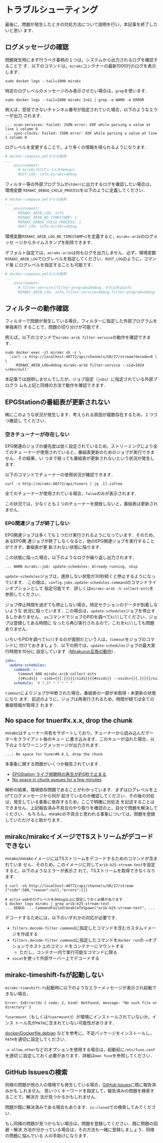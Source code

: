 # トラブルシューティング

最後に，問題が発生したときの対処方法について説明を行い，本記事を終了したいと思い
ます．

## ログメッセージの確認

問題発生時にまず行うべき事柄の１つは，システムから出力されるログを確認することで
す．以下のコマンドは，`mirakc`コンテナーの最新1000行のログを表示します．

```shell
sudo docker logs --tail=1000 mirakc
```

特定のログレベルのメッセージのみ表示させたい場合は，`grep`を使います．

```shell
sudo docker logs --tail=1000 mirakc 2>&1 | grep -e WARN -e ERROR
```

例えば，受信できないチャンネル番号が指定されていた場合，以下のようなエラーが出力
されます．

```console
... scan-services: Failed: JSON error: EOF while parsing a value at line 1 column 0
... sync-clocks: Failed: JSON error: EOF while parsing a value at line 1 column 0
```

ログレベルを変更することで，より多くの情報を得られるようになります．

```yaml
# docker-compose.ymlからの抜粋
...
    environment:
      # mirakcのログレベルをdebugに
      RUST_LOG: info,mirakc=debug
```

フィルター等の外部プログラムが`stderr`に出力するログを確認したい場合は，環境変数
`MIRAKC_DEBUG_CHILD_PROCESS`を以下のように定義してください．


```yaml
# docker-compose.ymlからの抜粋
...
    environment:
      MIRAKC_ARIB_LOG: info
      MIRAKC_ARIB_NO_TIMESTAMP: 1
      MIRAKC_DEBUG_CHILD_PROCESS: 1
      RUST_LOG: info,mirakc=debug
```

環境変数`MIRAKC_ARIB_LOG_NO_TIMESTAMP=1`を定義すると，`mirakc-arib`のログメッセ
ージからタイムスタンプを削除できます．

デフォルト設定では，`mirakc-arib`は何もログを出力しません．必ず，環境変数
`MIRAKC_ARIB_LOG`でログレベルを指定してください．`RUST_LOG`のように，コマンド毎
にログレベルを指定することも可能です．

```yaml
# docker-compose.ymlからの抜粋
...
    environment:
      # filter-serviceとfilter-programはdebug，それ以外はinfo
      MIRAKC_ARIB_LOG: info,filter-service=debug,filter-program=debug
```

## フィルターの動作確認

フィルターで問題が発生している場合，フィルターに指定した外部プログラムを単独実行
することで，問題の切り分けが可能です．

例えば，以下のコマンドで`mirakc-arib filter-service`の動作を確認できます．

```shell
sudo docker exec -it mirakc sh -c \
  'curl -s http://localhost:40772/api/channels/GR/27/stream?decode=0 | \
     MIRAKC_ARIB_LOG=debug mirakc-arib filter-service --sid=1024 >/dev/null'
```

本記事では説明しませんでしたが，ジョブ設定（`jobs`）に指定されている外部プログラ
ムも上記と同様の方法で動作を確認できます．

## EPGStationの番組表が更新されない

稀にこのような状況が発生します．考えられる原因が複数存在するため，１つづつ確認し
てください．

### 空きチューナーが存在しない

EPG関連のジョブの優先度は低く設定されているため，ストリーミングにより全てのチュ
ーナーが使用されていると，番組表更新のためのジョブが実行できません．その結果，い
つまで経っても番組表が更新されないという状況が発生します．

以下のコマンドでチューナーの使用状況が確認できます．

```shell
curl -s http://mirakc:40772/api/tuners | jq .[].isFree
```

全てのチューナーが使用されている場合，`false`のみが表示されます．

この状況では，少なくとも１つのチューナーを開放しないと，番組表は更新されません．

### EPG関連ジョブが終了しない

EPG関連ジョブは多くても１つだけ実行されるようになっています．そのため，あるEPG関
連ジョブが終了しなくなると，他のEPG関連ジョブを実行することができず，番組表が更
新されない状態に陥ります．

この状態に陥った場合，以下のようなログが繰り返し出力されます．

```
... WARN mirakc::job: update-schedules: Already running, skip
```

`update-schedules`ジョブは，進捗しない状態が30秒続くと停止するようになっています．
この値は，`config.jobs.update-schedules.command`のコマンドラインオプションとして
指定可能です．詳しくは`mirakc-arib -h collect-eits`を参照してください．

ジョブ停止時間を過ぎても停止しない場合，特定セクションのデータが到着しないような
状況に陥っています．この場合は，`update-schedules`ジョブを停止するしかありません．
`ps`コマンドでジョブのPIDを調べて`kill`してください．ジョブは登録してある時間に
なったら再び実行されるので，これを`kill`しても問題ありません．

いちいちPIDを調べて`kill`するのが面倒だという人は，`timeout`をジョブのコマンドに
付けておきましょう．以下の例では，`update-schedules`ジョブの最大実行時間を10分に
設定しています（[Mirakurun互換の動作](https://github.com/Chinachu/Mirakurun/blob/master/doc/Configuration.md)）．

```yaml
jobs:
  update-schedules:
    command: >-
      timeout 600 mirakc-arib collect-eits
      {{#sids}} --sids={{{.}}}{{/sids}}{{#xsids}} --xsids={{{.}}}{{/xsids}}
    schedule: '0 7,37 * * * * *'
```

`timeout`によりジョブが中断された場合，番組表の一部が未取得・未更新の状態になり
ます．前述のように，ジョブは再実行されるため，時間が経てば全ての番組情報が取得さ
れます．

## No space for tnuer#x.x.x, drop the chunk

mirakcはチューナー共有をサポートしており，チューナーから読み込んだデーターをクライアント毎のキュー
に書き込みます．このキューが溢れた場合，以下のようなワーニングメッセージが出力されます．

```
...: No space for tuner#0.6.1, drop the chunk
```

本事象に関する問題がいくつか報告されています．

* [EPGStation ライブ視聴時の再生が約5秒で止まる](https://github.com/mirakc/mirakc/issues/18)
* [No space in chunk queues for a few minutes](https://github.com/mirakc/mirakc/issues/236)

解析の結果，環境依存問題であることがわかっています．まずはログレベルを上げてログメッセージから何が
起きているのか確認してください．その後の対処は，発生している事象に依存するため，ここで明確に対処法
を記述することはできません．上記報告済み不具合のやり取りを確認の上，自分で問題を解決してください．
もちろん，mirakcの不具合と思われる事象については，問題を登録していただけると助かります．

## mirakc/mirakcイメージでTSストリームがデコードできない

mirakc/mirakcイメージにはTSストリームをデコードするためのコマンドが含まれていま
せん．そのため，このイメージに対して`arib-b25-stream-test`を設定すると，以下のようなエラーが表示さ
れて，TSストリームを取得できなくなります．

```console
$ curl -sG http://localhost:40772/api/channels/GR/27/stream
{"code":500,"reason":null,"errors":[]}

# actix-webのログレベルをdebug以上に設定しておく必要があります
$ docker logs mirakc | grep arib-b25-stream-test
... DEBUG ... CommandFailed(UnableToSpawn("arib-b25-stream-test", ...
```

デコードするためには，以下のいずれかの対応が必要です．

* `filters.decode-filter.command`に指定したコマンドを含むカスタムイメージを作成する
* `filters.decode-filter.command`に指定したコマンドを`docker run`の`-v`オプションでホスト上のコマン
  ドをコンテナーにマウントする
  * ただし，コンテナー内で実行可能なコマンドに限る
* `socat`を使って外部サーバー上でデコードする

## mirakc-timeshift-fsが起動しない

`mirakc-timeshift-fs`起動時に以下のようなエラーメッセージが表示され起動できない場合，

```
Error: IoError(Os { code: 2, kind: NotFound, message: "No such file or directory" }
```

`fusermount`（もしくは`fusermount3`）が環境にインストールされていないか，インス
トール先が`PATH`に含まれていない可能性があります．

[docker/Dockerfile.debian](https://github.com/mirakc/mirakc/blob/main/docker/Dockerfile.debian)
などを参考に，不足パッケージをインストールし，`PATH`を適切に設定してください．

`-o allow_other`などのオプションを使用する場合は，起動前に`/etc/fuse.conf`を適切
に設定しておく必要があります．詳細は`man fuse`を参照してください．

## GitHub Issuesの検索

同様の問題が他の人の環境でも発生している場合，[GitHub Issues]に既に報告済みかも
しれません．思いつくキーワードを指定して，報告済みの問題を検索することで，解決方
法が見つかるかもしれません．

問題が既に解決済みである場合もあります．`is:closed`での検索してみてください．

もし同様の問題が見つからない場合は，問題を登録してください．既に問題の回避・解決
方法が分かっている場合は，その方法も一緒に登録しましょう．同様の問題に悩んでいる
人の手助けになります．

[GitHub Issues]: https://github.com/mirakc/mirakc/issues
